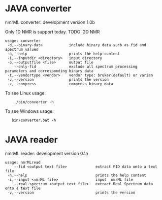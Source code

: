 JAVA converter
==============

nmrML converter: development version 1.0b

Only 1D NMR is support today. TODO: 2D NMR
```
usage: converter
 -d,--binary-data            include binary data such as fid and spectrum values
 -h,--help                   prints the help content
 -i,--inputdir <directory>   input directory
 -o,--outputfile <file>      output file
    --only-fid               exclude all spectrum processing parameters and corresponding binary data
 -t,--vendortype <vendor>    vendor type: bruker(default) or varian
 -v,--version                prints the version
 -z,--compress               compress binary data
```


To see Linux usage:
```
    ./bin/converter -h
```

To see Windows usage:
```
   bin\converter.bat -h
```


JAVA reader
==============

nmrML reader: development version 0.1a


```
usage: nmrMLread
    --fid <output text file>             extract FID data onto a text file
 -h,--help                               prints the help content
 -i,--input <nmrML file>                 input  nmrML file
    --real-spectrum <output text file>   extract Real Spectrum data onto a text file
 -v,--version                            prints the version
```

